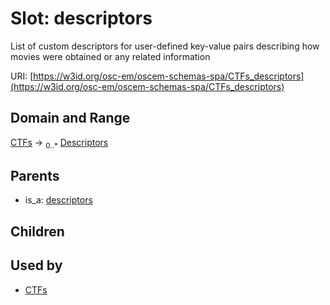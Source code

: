 
# Slot: descriptors

List of custom descriptors for user-defined key-value pairs describing how movies were obtained or any related information

URI: [https://w3id.org/osc-em/oscem-schemas-spa/CTFs_descriptors](https://w3id.org/osc-em/oscem-schemas-spa/CTFs_descriptors)


## Domain and Range

[CTFs](CTFs.md) &#8594;  <sub>0..\*</sub> [Descriptors](Descriptors.md)

## Parents

 *  is_a: [descriptors](descriptors.md)

## Children


## Used by

 * [CTFs](CTFs.md)
